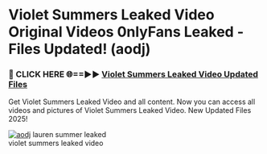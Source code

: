# Violet Summers Leaked Video Original Videos 0nlyFans Leaked - Files Updated! (aodj)

<h3>🔴 CLICK HERE 🌐==►► <a href="https://tinyurl.com/2jnfzry5" rel="nofollow">Violet Summers Leaked Video Updated Files</a></h3>

Get Violet Summers Leaked Video and all content. Now you can access all videos and pictures of Violet Summers Leaked Video. New Updated Files 2025!

[![aodj](https://i.imgur.com/GyGTBgg.gif)](https://tinyurl.com/2jnfzry5)
lauren summer leaked<br>
violet summers leaked video